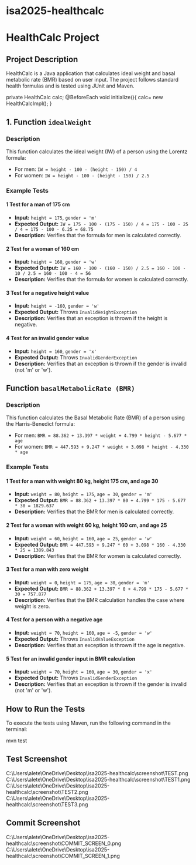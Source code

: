 # isa2025-healthcalc
# HealthCalc Project  

## Project Description  
HealthCalc is a Java application that calculates ideal weight and basal metabolic rate (BMR) based on user input. The project follows standard health formulas and is tested using JUnit and Maven.  


private HealthCalc calc;
@BeforeEach
void initialize(){
    calc= new HealthCalcImpl();
}
## 1. Function `idealWeight`

### Description
This function calculates the ideal weight (IW) of a person using the Lorentz formula:
- For men: `IW = height - 100 - (height - 150) / 4`
- For women: `IW = height - 100 - (height - 150) / 2.5`

### Example Tests

#### 1 Test for a man of 175 cm
- **Input:** `height = 175`, `gender = 'm'`
- **Expected Output:** `IW = 175 - 100 - (175 - 150) / 4 = 175 - 100 - 25 / 4 = 175 - 100 - 6.25 = 68.75`
- **Description:** Verifies that the formula for men is calculated correctly.

#### 2 Test for a woman of 160 cm
- **Input:** `height = 160`, `gender = 'w'`
- **Expected Output:** `IW = 160 - 100 - (160 - 150) / 2.5 = 160 - 100 - 10 / 2.5 = 160 - 100 - 4 = 56`
- **Description:** Verifies that the formula for women is calculated correctly.

#### 3 Test for a negative height value
- **Input:** `height = -160`, `gender = 'w'`
- **Expected Output:** Throws `InvalidHeightException`
- **Description:** Verifies that an exception is thrown if the height is negative.

#### 4 Test for an invalid gender value
- **Input:** `height = 160`, `gender = 'x'`
- **Expected Output:** Throws `InvalidGenderException`
- **Description:** Verifies that an exception is thrown if the gender is invalid (not 'm' or 'w').

## Function `basalMetabolicRate (BMR)`

### Description
This function calculates the Basal Metabolic Rate (BMR) of a person using the Harris-Benedict formula:
- For men: `BMR = 88.362 + 13.397 * weight + 4.799 * height - 5.677 * age`
- For women: `BMR = 447.593 + 9.247 * weight + 3.098 * height - 4.330 * age`

### Example Tests

#### 1 Test for a man with weight 80 kg, height 175 cm, and age 30
- **Input:** `weight = 80`, `height = 175`, `age = 30`, `gender = 'm'`
- **Expected Output:** `BMR = 88.362 + 13.397 * 80 + 4.799 * 175 - 5.677 * 30 = 1829.637`
- **Description:** Verifies that the BMR for men is calculated correctly.

#### 2 Test for a woman with weight 60 kg, height 160 cm, and age 25
- **Input:** `weight = 60`, `height = 160`, `age = 25`, `gender = 'w'`
- **Expected Output:** `BMR = 447.593 + 9.247 * 60 + 3.098 * 160 - 4.330 * 25 = 1389.843`
- **Description:** Verifies that the BMR for women is calculated correctly.

#### 3 Test for a man with zero weight
- **Input:** `weight = 0`, `height = 175`, `age = 30`, `gender = 'm'`
- **Expected Output:** `BMR = 88.362 + 13.397 * 0 + 4.799 * 175 - 5.677 * 30 = 757.877`
- **Description:** Verifies that the BMR calculation handles the case where weight is zero.

#### 4 Test for a person with a negative age
- **Input:** `weight = 70`, `height = 160`, `age = -5`, `gender = 'w'`
- **Expected Output:** Throws `InvalidValueException`
- **Description:** Verifies that an exception is thrown if the age is negative.

####  5 Test for an invalid gender input in BMR calculation
- **Input:** `weight = 70`, `height = 160`, `age = 30`, `gender = 'x'`
- **Expected Output:** Throws `InvalidGenderException`
- **Description:** Verifies that an exception is thrown if the gender is invalid (not 'm' or 'w').

## How to Run the Tests  
To execute the tests using Maven, run the following command in the terminal:  


mvn test

## Test Screenshot
C:\Users\alete\OneDrive\Desktop\isa2025-healthcalc\screenshot\TEST.png
C:\Users\alete\OneDrive\Desktop\isa2025-healthcalc\screenshot\TEST1.png
C:\Users\alete\OneDrive\Desktop\isa2025-healthcalc\screenshot\TEST2.png
C:\Users\alete\OneDrive\Desktop\isa2025-healthcalc\screenshot\TEST3.png

## Commit Screenshot 
C:\Users\alete\OneDrive\Desktop\isa2025-healthcalc\screenshot\COMMIT_SCREEN_0.png
C:\Users\alete\OneDrive\Desktop\isa2025-healthcalc\screenshot\COMMIT_SCREEN_1.png
